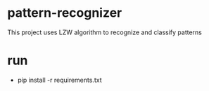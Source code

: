 # pattern-recognizer
This project uses LZW algorithm to recognize and classify patterns

# run

- pip install -r requirements.txt
